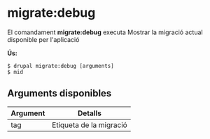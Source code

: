 # migrate:debug
El comandament **migrate:debug** executa  Mostrar la migració actual disponible per l'aplicació

**Ús:**
```
$ drupal migrate:debug [arguments] 
$ mid  
```

## Arguments disponibles
Argument | Detalls
---------|-------------
tag | Etiqueta de la migració
